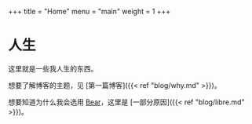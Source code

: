 +++
title = "Home"
menu = "main"
weight = 1
+++

# 人生

这里就是一些我人生的东西。

想要了解博客的主题，见 [第一篇博客]({{< ref "blog/why.md" >}})。

想要知道为什么我会选用 [Bear](https://github.com/janraasch/hugo-bearblog)，这里是 [一部分原因]({{< ref "blog/libre.md" >}})。
